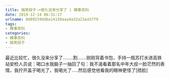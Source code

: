 ```yaml
---
title: 搞笑段子->很久没来分享了 | 糗事百科
date: 2019-12-14 06:31:17
urlname: 0d89259ddba14150aaa4a32a21ea57f9
tags: 
- 糗事百科
categories:
- 糗事百科
- 搞笑段子
---
```

最近比较忙，很久没来分享了........割.......刚刚背着书包，手持一瓶苏打水进高铁站安检人员说：喝口水我脑子一抽回了句：我不渴看着那名中年大叔一脸茫然的表情，我拧开盖子喝光了，我喝光了.....然后感觉他看我的眼神更怪了[捂脸]


